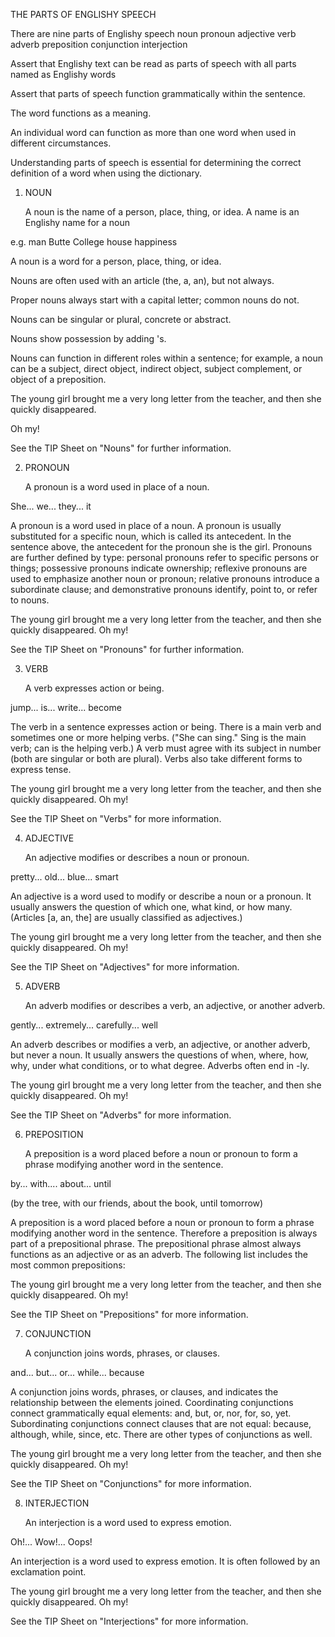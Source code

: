 THE PARTS OF ENGLISHY SPEECH

There are nine parts of Englishy speech
    noun
        pronoun
        adjective
    verb
        adverb
    preposition
    conjunction
    interjection

Assert that Englishy text can be read as parts of speech 
    with all parts named as Englishy words

Assert that parts of speech function grammatically within the sentence.

The word functions as a meaning. 

An individual word can function as more than one word when used in different circumstances.

Understanding parts of speech is essential for determining the correct definition of a word when using the dictionary.

1. NOUN

    A noun is the name of a person, place, thing, or idea.
    A name is an Englishy name for a noun

e.g.
    man
    Butte College
    house
    happiness

A noun is a word for a person, place, thing, or idea.

Nouns are often used with an article (the, a, an), but not always.

Proper nouns always start with a capital letter; common nouns do not.

Nouns can be singular or plural, concrete or abstract.

Nouns show possession by adding 's.

Nouns can function in different roles within a sentence; for example, a noun can be a subject, direct object, indirect object, subject complement, or object of a preposition.

The young girl brought me a very long letter from the teacher, and then she quickly disappeared.

Oh my!

See the TIP Sheet on "Nouns" for further information.

2. PRONOUN

    A pronoun is a word used in place of a noun.

She... we... they... it

A pronoun is a word used in place of a noun. A pronoun is usually substituted for a specific noun, which is called its antecedent. In the sentence above, the antecedent for the pronoun she is the girl. Pronouns are further defined by type: personal pronouns refer to specific persons or things; possessive pronouns indicate ownership; reflexive pronouns are used to emphasize another noun or pronoun; relative pronouns introduce a subordinate clause; and demonstrative pronouns identify, point to, or refer to nouns.

The young girl brought me a very long letter from the teacher, and then she quickly disappeared. Oh my!

See the TIP Sheet on "Pronouns" for further information.

3. VERB

    A verb expresses action or being.

jump... is... write... become

The verb in a sentence expresses action or being. There is a main verb and sometimes one or more helping verbs. ("She can sing." Sing is the main verb; can is the helping verb.) A verb must agree with its subject in number (both are singular or both are plural). Verbs also take different forms to express tense.

The young girl brought me a very long letter from the teacher, and then she quickly disappeared. Oh my!

See the TIP Sheet on "Verbs" for more information.

4. ADJECTIVE

    An adjective modifies or describes a noun or pronoun.

pretty... old... blue... smart

An adjective is a word used to modify or describe a noun or a pronoun. It usually answers the question of which one, what kind, or how many. (Articles [a, an, the] are usually classified as adjectives.)

The young girl brought me a very long letter from the teacher, and then she quickly disappeared. Oh my!

See the TIP Sheet on "Adjectives" for more information.

5. ADVERB

    An adverb modifies or describes a verb, an adjective, or another adverb.

gently... extremely... carefully... well

An adverb describes or modifies a verb, an adjective, or another adverb, but never a noun. It usually answers the questions of when, where, how, why, under what conditions, or to what degree. Adverbs often end in -ly.

The young girl brought me a very long letter from the teacher, and then she quickly disappeared. Oh my!

See the TIP Sheet on "Adverbs" for more information.

6. PREPOSITION

    A preposition is a word placed before a noun or pronoun to form a phrase modifying another word in the sentence.

by... with.... about... until

(by the tree, with our friends, about the book, until tomorrow)

A preposition is a word placed before a noun or pronoun to form a phrase modifying another word in the sentence. Therefore a preposition is always part of a prepositional phrase. The prepositional phrase almost always functions as an adjective or as an adverb. The following list includes the most common prepositions:

The young girl brought me a very long letter from the teacher, and then she quickly disappeared. Oh my!

See the TIP Sheet on "Prepositions" for more information.

7. CONJUNCTION

    A conjunction joins words, phrases, or clauses.

and... but... or... while... because

A conjunction joins words, phrases, or clauses, and indicates the relationship between the elements joined. Coordinating conjunctions connect grammatically equal elements: and, but, or, nor, for, so, yet. Subordinating conjunctions connect clauses that are not equal: because, although, while, since, etc. There are other types of conjunctions as well.

The young girl brought me a very long letter from the teacher, and then she quickly disappeared. Oh my!

See the TIP Sheet on "Conjunctions" for more information.

8. INTERJECTION

    An interjection is a word used to express emotion.

Oh!... Wow!... Oops!

An interjection is a word used to express emotion. It is often followed by an exclamation point.

The young girl brought me a very long letter from the teacher, and then she quickly disappeared. Oh my!

See the TIP Sheet on "Interjections" for more information.

